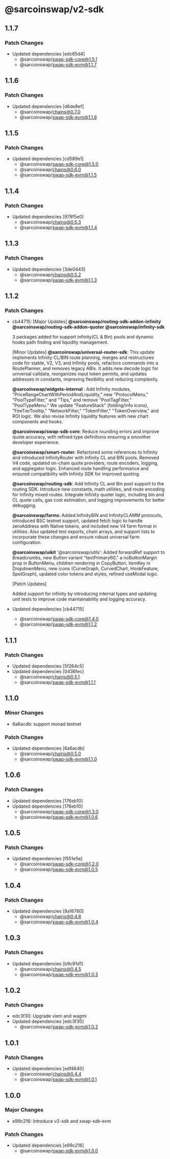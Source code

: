 # @sarcoinswap/v2-sdk

## 1.1.7

### Patch Changes

- Updated dependencies [edc65d4]
  - @sarcoinswap/swap-sdk-core@1.5.1
  - @sarcoinswap/swap-sdk-evm@1.1.7

## 1.1.6

### Patch Changes

- Updated dependencies [d6de8ef]
  - @sarcoinswap/chains@0.7.0
  - @sarcoinswap/swap-sdk-evm@1.1.6

## 1.1.5

### Patch Changes

- Updated dependencies [cd589e1]
  - @sarcoinswap/swap-sdk-core@1.5.0
  - @sarcoinswap/chains@0.6.0
  - @sarcoinswap/swap-sdk-evm@1.1.5

## 1.1.4

### Patch Changes

- Updated dependencies [979f5e0]
  - @sarcoinswap/chains@0.5.3
  - @sarcoinswap/swap-sdk-evm@1.1.4

## 1.1.3

### Patch Changes

- Updated dependencies [3de0443]
  - @sarcoinswap/chains@0.5.2
  - @sarcoinswap/swap-sdk-evm@1.1.3

## 1.1.2

### Patch Changes

- cb44715: [Major Updates]
  **@sarcoinswap/routing-sdk-addon-infinity**
  **@sarcoinswap/routing-sdk-addon-quoter**
  **@sarcoinswap/infinity-sdk**

  3 packages added for support infinity(CL & Bin) pools and dynamic hooks path finding and liquidity management.

  [Minor Updates]
  **@sarcoinswap/universal-router-sdk**: This update implements Infinity CL/BIN route planning, merges and restructures code for stable, V2, V3, and Infinity pools, refactors commands into a RoutePlanner, and removes legacy ABIs. It adds new decode logic for universal calldata, reorganizes input token permits, and updates addresses in constants, improving flexibility and reducing complexity.

  **@sarcoinswap/widgets-internal** : Add Infinity modules, "PriceRangeChartWithPeriodAndLiquidity," new "ProtocolMenu," "PoolTypeFilter," and "Tips," and remove "PoolTagFilter," "PoolTypeMenu." We update "FeatureStack" (folding/info icons), "FeeTierTooltip," "NetworkFilter," "TokenFilter," "TokenOverview," and ROI logic. We also revise Infinity liquidity features with new chart components and hooks.

  **@sarcoinswap/swap-sdk-core**: Reduce rounding errors and improve quote accuracy, with refined type definitions ensuring a smoother developer experience.

  **@sarcoinswap/smart-router**: Refactored some references to Infinity and introduced InfinityRouter with Infinity CL and BIN pools. Removed V4 code, updated on-chain quote providers, route encoders, logging, and aggregator logic. Enhanced route handling performance and ensured compatibility with Infinity SDK for improved quoting.

  **@sarcoinswap/routing-sdk**: Add Infinity CL and Bin pool support to the routing SDK. Introduce new constants, math utilities, and route encoding for Infinity mixed routes. Integrate Infinity quoter logic, including bin and CL quote calls, gas cost estimation, and logging improvements for better debugging.

  **@sarcoinswap/farms**: Added InfinityBIN and InfinityCLAMM protocols, introduced BSC testnet support, updated fetch logic to handle zeroAddress with Native tokens, and included new V4 farm format in utilities. Also updated test exports, chain arrays, and support lists to incorporate these changes and ensure robust universal farm configuration.

  **@sarcoinswap/uikit**
  '@sarcoinswap/utils': Added forwardRef support to Breadcrumbs, new Button variant "textPrimary60," a noButtonMargin prop in ButtonMenu, children rendering in CopyButton, itemKey in DropdownMenu, new icons (CurveGraph, CurvedChart, HookFeature, SpotGraph), updated color tokens and styles, refined useModal logic.

  [Patch Updates]

  Added support for infinity by introducing internal types and updating unit tests to improve code maintainability and logging accuracy.

- Updated dependencies [cb44715]
  - @sarcoinswap/swap-sdk-core@1.4.0
  - @sarcoinswap/swap-sdk-evm@1.1.2

## 1.1.1

### Patch Changes

- Updated dependencies [5f264c5]
- Updated dependencies [0436fec]
  - @sarcoinswap/chains@0.5.1
  - @sarcoinswap/swap-sdk-evm@1.1.1

## 1.1.0

### Minor Changes

- 6a6acdb: support monad testnet

### Patch Changes

- Updated dependencies [6a6acdb]
  - @sarcoinswap/chains@0.5.0
  - @sarcoinswap/swap-sdk-evm@1.1.0

## 1.0.6

### Patch Changes

- Updated dependencies [176eb10]
- Updated dependencies [176eb10]
  - @sarcoinswap/swap-sdk-core@1.3.0
  - @sarcoinswap/swap-sdk-evm@1.0.6

## 1.0.5

### Patch Changes

- Updated dependencies [f551e5e]
  - @sarcoinswap/swap-sdk-core@1.2.0
  - @sarcoinswap/swap-sdk-evm@1.0.5

## 1.0.4

### Patch Changes

- Updated dependencies [9a16780]
  - @sarcoinswap/chains@0.4.6
  - @sarcoinswap/swap-sdk-evm@1.0.4

## 1.0.3

### Patch Changes

- Updated dependencies [b9c91d1]
  - @sarcoinswap/chains@0.4.5
  - @sarcoinswap/swap-sdk-evm@1.0.3

## 1.0.2

### Patch Changes

- edc3f30: Upgrade viem and wagmi
- Updated dependencies [edc3f30]
  - @sarcoinswap/swap-sdk-evm@1.0.2

## 1.0.1

### Patch Changes

- Updated dependencies [edf4640]
  - @sarcoinswap/chains@0.4.4
  - @sarcoinswap/swap-sdk-evm@1.0.1

## 1.0.0

### Major Changes

- e99c216: Introduce v2-sdk and swap-sdk-evm

### Patch Changes

- Updated dependencies [e99c216]
  - @sarcoinswap/swap-sdk-evm@1.0.0
